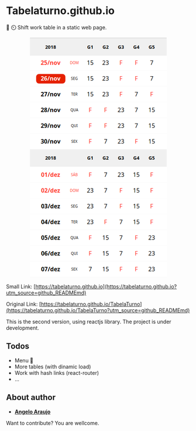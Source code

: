 # Tabelaturno.github.io

📅 ⏲️ Shift work table in a static web page.

<p align="center">
  <img src="assets/DeepinScreenshot_20181126111443.png" alt="Screenshot of app, in November 2018 month.">
</p>

Small Link: [https://tabelaturno.github.io](https://tabelaturno.github.io?utm_source=github_READMEmd)

Original Link: [https://tabelaturno.github.io/TabelaTurno](https://tabelaturno.github.io/TabelaTurno?utm_source=github_READMEmd)

This is the second version, using reactjs library. The project is under development.

## Todos

* Menu 😬
* More tables (with dinamic load)
* Work with hash links (react-router)
* ...


## About author

* **[Angelo Araujo](https://github.com/angww/)**

Want to contribute? You are wellcome.
